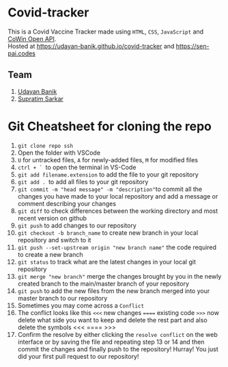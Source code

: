 # Covid-tracker
This is a Covid Vaccine Tracker made using `HTML`, `CSS`, `JavaScript` and [CoWin Open API](https://apisetu.gov.in/public/marketplace/api/cowin).  
Hosted at https://udayan-banik.github.io/covid-tracker and https://sen-pai.codes
## Team
1. [Udayan Banik](https://github.com/banikuday2708)
2. [Supratim Sarkar](https://github.com/supr4t1m)

# Git Cheatsheet for cloning the repo
1. ```git clone repo ssh```
2. Open the folder with VSCode 
3. `U` for untracked files, `A` for newly-added files, `M` for modified files 
4. ```ctrl + ` ```to open the terminal in VS-Code
5. ```git add filename.extension``` to add the file to your git repository
6. ```git add . ```to add all files to your git repository
7. ```git commit -m "head message" -m "description"```to commit all the changes you have made to your local repository and add a message or comment describing your changes
8. ```git diff``` to check differences between the working directory and most recent version on github
9. ```git push``` to add changes to our repository
10. ```git checkout -b branch_name``` to create new branch in your local repository and switch to it
11. ```git push --set-upstream origin "new branch name"``` the code required to create a new branch
12. ```git status``` to track what are the latest changes in your local git repository 
13. ```git merge "new branch"``` merge the changes brought by you in the newly created branch to the main/master branch of your repository
14. ```git push``` to add the new files from the new branch merged into your master branch to our repository
15. Sometimes you may come across a ```Conflict``` 
16. The conflict looks like this ```<<<``` new changes ```====``` existing code ```>>>``` now delete what side you want to keep and delete the rest part and also delete the symbols <<< ==== >>>
17. Confirm the resolve by either clicking the ```resolve conflict``` on the web interface or by saving the file and repeating step 13 or 14 and then commit the changes and finally push to the repository!
Hurray! You just did your first pull request to our repository!

